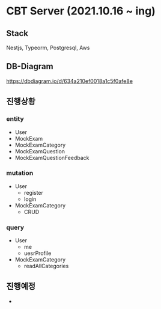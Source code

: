 # CBT Server (2021.10.16 ~ ing)

## Stack
Nestjs, Typeorm, Postgresql, Aws

## DB-Diagram 
https://dbdiagram.io/d/634a210ef0018a1c5f0afe8e

## 진행상황

### entity 
- User
- MockExam
- MockExamCategory
- MockExamQuestion
- MockExamQuestionFeedback

### mutation
- User
  - register
  - login
- MockExamCategory
  - CRUD

### query
- User
  - me
  - uesrProfile
- MockExamCategory
  - readAllCategories

## 진행예정
- 